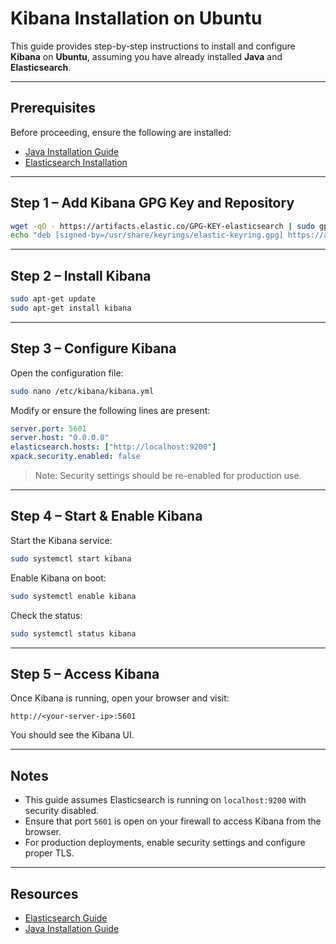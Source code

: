 # Kibana Installation on Ubuntu

This guide provides step-by-step instructions to install and configure **Kibana** on **Ubuntu**, assuming you have already installed **Java** and **Elasticsearch**.

---

## Prerequisites

Before proceeding, ensure the following are installed:

- [Java Installation Guide](https://github.com/Furkaragoz/big-data-ai-installation/tree/main/java)
- [Elasticsearch Installation](https://github.com/Furkaragoz/big-data-ai-installation/tree/main/elastic)

---

## Step 1 – Add Kibana GPG Key and Repository

```bash
wget -qO - https://artifacts.elastic.co/GPG-KEY-elasticsearch | sudo gpg --dearmor -o /usr/share/keyrings/elastic-keyring.gpg
echo "deb [signed-by=/usr/share/keyrings/elastic-keyring.gpg] https://artifacts.elastic.co/packages/8.x/apt stable main" | sudo tee /etc/apt/sources.list.d/elastic-8.x.list
```

---

## Step 2 – Install Kibana

```bash
sudo apt-get update
sudo apt-get install kibana
```

---

## Step 3 – Configure Kibana

Open the configuration file:

```bash
sudo nano /etc/kibana/kibana.yml
```

Modify or ensure the following lines are present:

```yaml
server.port: 5601
server.host: "0.0.0.0"
elasticsearch.hosts: ["http://localhost:9200"]
xpack.security.enabled: false
```

> Note: Security settings should be re-enabled for production use.

---

## Step 4 – Start & Enable Kibana

Start the Kibana service:

```bash
sudo systemctl start kibana
```

Enable Kibana on boot:

```bash
sudo systemctl enable kibana
```

Check the status:

```bash
sudo systemctl status kibana
```

---

## Step 5 – Access Kibana

Once Kibana is running, open your browser and visit:

```
http://<your-server-ip>:5601
```

You should see the Kibana UI.

---

## Notes

- This guide assumes Elasticsearch is running on `localhost:9200` with security disabled.
- Ensure that port `5601` is open on your firewall to access Kibana from the browser.
- For production deployments, enable security settings and configure proper TLS.

---

## Resources

- [Elasticsearch Guide](https://github.com/your-repo/elasticsearch-installation-guide)
- [Java Installation Guide](https://github.com/ozgunakin/java-installation-on-ubuntu20.04)
